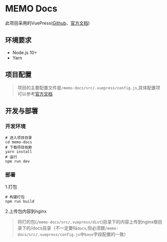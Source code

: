 <!--
 * @Author: wudi(max24@vip.qq.com)
 * @Date: 2021-02-22 16:12:29
 * @Description: 
-->
# MEMO Docs
此项目采用的VuePress([Github](https://github.com/vuejs/vuepress)、[官方文档](https://v1.vuepress.vuejs.org/))

## 环境要求
- Node.js 10+
- Yarn

## 项目配置
> 项目的主要配置文件是`/memo-docs/src/.vuepress/config.js`,具体配置项可以参考[官方文档](https://v1.vuepress.vuejs.org/config/#dest)

## 开发与部署
### 开发环境
```shell
# 进入项目目录
cd memo-docs
# 下载项目依赖
yarn install 
# 运行
npm run dev
```

### 部署
1.打包
```shell
# 构建打包
npm run build
```
2.上传包内容到nginx
> 将打的包(`/memo-docs/src/.vuepress/dist`)目录下的内容上传到nginx根目录下的/docs目录（不一定要叫`docs`,但必须跟`/memo-docs/src/.vuepress/config.js`中`base`字段配置的一致）
